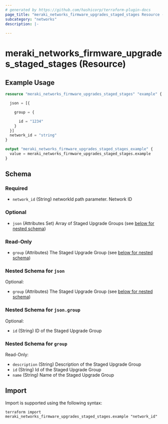 ```yaml
---
# generated by https://github.com/hashicorp/terraform-plugin-docs
page_title: "meraki_networks_firmware_upgrades_staged_stages Resource - terraform-provider-meraki"
subcategory: "networks"
description: |-
  
---
```


# meraki_networks_firmware_upgrades_staged_stages (Resource)



## Example Usage

```terraform
resource "meraki_networks_firmware_upgrades_staged_stages" "example" {

  json = [{

    group = {

      id = "1234"
    }
  }]
  network_id = "string"
}

output "meraki_networks_firmware_upgrades_staged_stages_example" {
  value = meraki_networks_firmware_upgrades_staged_stages.example
}
```

<!-- schema generated by tfplugindocs -->
## Schema

### Required

- `network_id` (String) networkId path parameter. Network ID

### Optional

- `json` (Attributes Set) Array of Staged Upgrade Groups (see [below for nested schema](#nestedatt--json))

### Read-Only

- `group` (Attributes) The Staged Upgrade Group (see [below for nested schema](#nestedatt--group))

<a id="nestedatt--json"></a>
### Nested Schema for `json`

Optional:

- `group` (Attributes) The Staged Upgrade Group (see [below for nested schema](#nestedatt--json--group))

<a id="nestedatt--json--group"></a>
### Nested Schema for `json.group`

Optional:

- `id` (String) ID of the Staged Upgrade Group



<a id="nestedatt--group"></a>
### Nested Schema for `group`

Read-Only:

- `description` (String) Description of the Staged Upgrade Group
- `id` (String) Id of the Staged Upgrade Group
- `name` (String) Name of the Staged Upgrade Group

## Import

Import is supported using the following syntax:

```shell
terraform import meraki_networks_firmware_upgrades_staged_stages.example "network_id"
```
